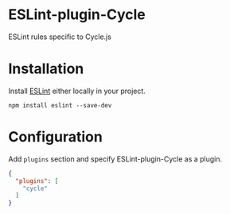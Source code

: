 ESLint-plugin-Cycle
===================

ESLint rules specific to Cycle.js

# Installation

Install [ESLint](https://www.github.com/eslint/eslint) either locally in your project.

    npm install eslint --save-dev

# Configuration

Add `plugins` section and specify ESLint-plugin-Cycle as a plugin.

```json
{
  "plugins": [
    "cycle"
  ]
}
```
